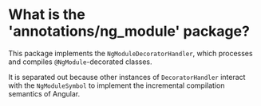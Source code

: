 # What is the 'annotations/ng_module' package?

This package implements the `NgModuleDecoratorHandler`, which processes and compiles `@NgModule`-decorated classes.

It is separated out because other instances of `DecoratorHandler` interact with the `NgModuleSymbol` to implement the incremental compilation semantics of Angular.